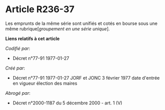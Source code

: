 # Article R236-37

Les emprunts de la même série sont unifiés et cotés en bourse sous une même rubrique[*groupement en une série unique*].

**Liens relatifs à cet article**

_Codifié par_:

  - Décret n°77-91 1977-01-27

_Créé par_:

  - Décret n°77-91 1977-01-27 JORF et JONC 3 février 1977 date d'entrée en vigueur élection des maires

_Abrogé par_:

  - Décret n°2000-1187 du 5 décembre 2000 - art. 1 (V)
